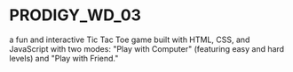 # PRODIGY_WD_03
 a fun and interactive Tic Tac Toe game built with HTML, CSS, and JavaScript with two modes: "Play with Computer" (featuring easy and hard levels) and "Play with Friend."
